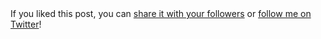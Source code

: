 <section class="twitter_plug">
If you liked this post, you can
<a href="https://twitter.com/intent/tweet?url={{ site.url }}{{ page.url }}&text={{ page.title }}&via=wangjiezhe" 
   target="_blank">
  share it with your followers</a> 
or 
<a href="https://twitter.com/wangjiezhe">
  follow me on Twitter</a>!
</section>
